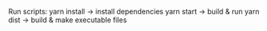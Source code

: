 Run scripts:
yarn install -> install dependencies
yarn start -> build & run
yarn dist -> build & make executable files